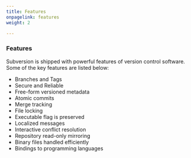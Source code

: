 ```yaml
---
title: Features
onpagelink: features
weight: 2

---
```


### Features

Subversion is shipped with powerful features of version control software. Some of the key features are listed below:

- Branches and Tags
- Secure and Reliable
- Free-form versioned metadata
- Atomic commits
- Merge tracking
- File locking
- Executable flag is preserved
- Localized messages
- Interactive conflict resolution
- Repository read-only mirroring
- Binary files handled efficiently
- Bindings to programming languages
 